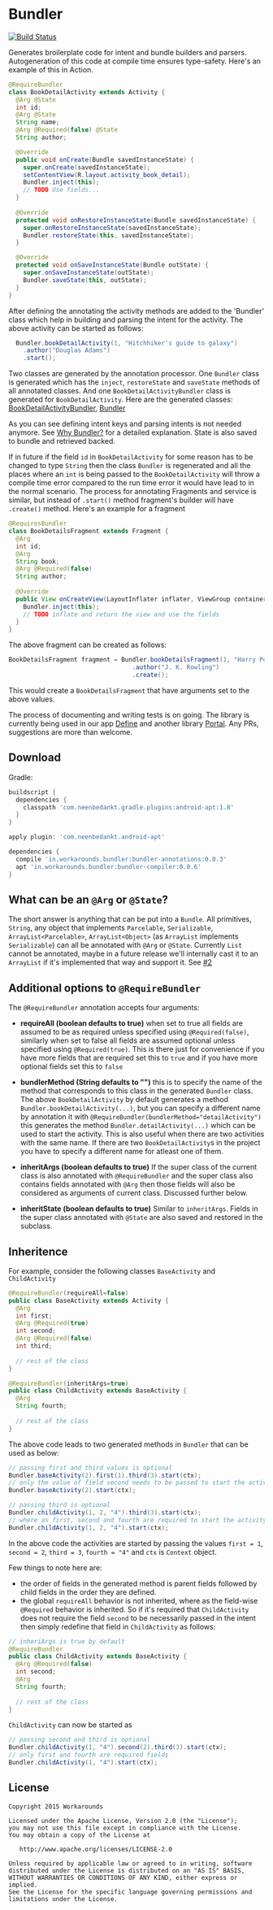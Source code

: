 Bundler
============

[![Build Status](https://travis-ci.org/workarounds/bundler.svg?branch=master)](https://travis-ci.org/workarounds/bundler)

Generates broilerplate code for intent and bundle builders and parsers. Autogeneration of this code at compile time ensures type-safety.
Here's an example of this in Action.

```java
@RequireBundler
class BookDetailActivity extends Activity {
  @Arg @State
  int id;
  @Arg @State
  String name;
  @Arg @Required(false) @State
  String author;

  @Override 
  public void onCreate(Bundle savedInstanceState) {
    super.onCreate(savedInstanceState);
    setContentView(R.layout.activity_book_detail);
    Bundler.inject(this);
    // TODO Use fields...
  }
  
  @Override
  protected void onRestoreInstanceState(Bundle savedInstanceState) {
    super.onRestoreInstanceState(savedInstanceState);
    Bundler.restoreState(this, savedInstanceState);
  }

  @Override
  protected void onSaveInstanceState(Bundle outState) {
    super.onSaveInstanceState(outState);
    Bundler.saveState(this, outState);
  }
}
```

After defining the annotating the activity methods are added to the 'Bundler' class which help in building and parsing the intent for the activity. The above activity can be started as follows:

```java
  Bundler.bookDetailActivity(1, "Hitchhiker's guide to galaxy")
    .author("Douglas Adams")
    .start();
```

Two classes are generated by the annotation processor. One `Bundler` class is generated which has the `inject`, `restoreState` and `saveState` methods of all annotated classes. And one `BookDetailActivityBundler` class is generated for `BookDetailActivity`. Here are the generated classes: [BookDetailActivityBundler](https://github.com/workarounds/bundler/wiki/BookDetailActivityBundler), [Bundler](https://github.com/workarounds/bundler/wiki/Generated-Bundler-class) 

As you can see defining intent keys and parsing intents is not needed anymore. See [Why Bundler?](https://github.com/workarounds/bundler/wiki/Why-Bundler%3F) for a detailed explanation. State is also saved to bundle and retrieved backed.

If in future if the field `id` in `BookDetailActivity` for some reason has to be changed to type `String` then the class `Bundler` is regenerated and all the places where an `int` is being passed to the `BookDetailActivity` will throw a compile time error compared to the run time error it would have lead to in the normal scenario.
The process for annotating Fragments and service is similar, but instead of `.start()` method fragment's builder will have `.create()` method.
Here's an example for a fragment

```java
@RequiresBundler
class BookDetailsFragment extends Fragment {
  @Arg 
  int id;
  @Arg 
  String book;
  @Arg @Required(false)
  String author;
  
  @Override
  public View onCreateView(LayoutInflater inflater, ViewGroup container, Bundle savedInstanceState) {
    Bundler.inject(this);
    // TODO inflate and return the view and use the fields
  }
}
```

The above fragment can be created as follows:

```java
BookDetailsFragment fragment = Bundler.bookDetailsFragment(1, "Harry Potter")
                                  .author("J. K. Rowling")
                                  .create();
```
This would create a `BookDetailsFragment` that have arguments set to the above values.

The process of documenting and writing tests is on going. The library is currently being used in our app [Define](https://play.google.com/store/apps/details?id=in.workarounds.define) and
another library [Portal](https://github.com/workarounds/portal). Any PRs, suggestions are more than welcome. 


Download
--------
Gradle:
```groovy
buildscript {
  dependencies {
    classpath 'com.neenbedankt.gradle.plugins:android-apt:1.8'
  }
}

apply plugin: 'com.neenbedankt.android-apt'

dependencies {
  compile 'in.workarounds.bundler:bundler-annotations:0.0.3'
  apt 'in.workarounds.bundler:bundler-compiler:0.0.6'
}
```

What can be an `@Arg` or `@State`?
----------------------------------
The short answer is anything that can be put into a `Bundle`. All primitives, `String`, any object that implements `Parcelable`, `Serializable`, `ArrayList<Parcelable>`, `ArrayList<Object>` (as `ArrayList` implements `Serializable`) can all be annotated with `@Arg` or `@State`. Currently `List` cannot be annotated, maybe in a future release we'll internally cast it to an `ArrayList` if it's implemented that way and support it. See [#2](https://github.com/workarounds/bundler/issues/2)

Additional options to `@RequireBundler`
--------------------------------------
The `@RequireBundler` annotation accepts four arguments:
* **requireAll (boolean defaults to true)** when set to true all fields are assumed to be as required unless specified using `@Required(false)`, similarly when set to false all fields are assumed optional unless specified using `@Required(true)`. This is there just for convenience if you have more fields that are required set this to `true` and if you have more optional fields set this to `false`

* **bundlerMethod (String defaults to "")** this is to specify the name of the method that corresponds to this class in the generated `Bundler` class. The above `BookDetailActivity` by default generates a method `Bundler.bookDetailActivity(...)`, but you can specify a different name by annotation it with `@RequireBundler(bundlerMethod="detailActivity")` this generates the method `Bundler.detailActivity(...)` which can be used to start the activity. This is also useful when there are two activities with the same name. If there are two `BookDetailActivity`s in the project you have to specify a different name for atleast one of them.

* **inheritArgs (boolean defaults to true)** If the super class of the current class is also annotated with `@RequireBundler` and the super class also contains fields annotated with `@Arg` then those fields will also be considered as arguments of current class. Discussed further below.

* **inheritState (boolean defaults to true)** Similar to `inheritArgs`. Fields in the super class annotated with `@State` are also saved and restored in the subclass. 

Inheritence
-----------
For example, consider the following classes `BaseActivity` and `ChildActivity`

```java
@RequireBundler(requireAll=false)
public class BaseActivity extends Activity {
  @Arg
  int first;
  @Arg @Required(true)
  int second;
  @Arg @Required(false)
  int third;
  
  // rest of the class
}

@RequireBundler(inheritArgs=true)
public class ChildActivity extends BaseActivity {
  @Arg
  String fourth;
  
  // rest of the class
}
```

The above code leads to two generated methods in `Bundler` that can be used as below:

```java
// passing first and third values is optional
Bundler.baseActivity(2).first(1).third(3).start(ctx);
// only the value of field second needs to be passed to start the activity
Bundler.baseActivity(2).start(ctx);

// passing third is optional
Bundler.childActivity(1, 2, "4").third(3).start(ctx);
// where as first, second and fourth are required to start the activity
Bundler.childActivity(1, 2, "4").start(ctx);
```
In the above code the activities are started by passing the values `first = 1`, `second = 2`, `third = 3`, `fourth = "4"` and `ctx` is `Context` object.

Few things to note here are:
* the order of fields in the generated method is parent fields followed by child fields in the order they are defined.
* the global `requireAll` behavior is not inherited, where as the field-wise `@Required` behavior is inherited. So if it's required that `ChildActivity` does not require the field `second` to be necessarily passed in the intent then simply redefine that field in `ChildActivity` as follows:

```java
// inheriArgs is true by default
@RequireBundler
public class ChildActivity extends BaseActivity {
  @Arg @Required(false)
  int second;
  @Arg 
  String fourth;
  
  // rest of the class
}
```

`ChildActivity` can now be started as
```java
// passing second and third is optional
Bundler.childActivity(1, "4").second(2).third(3).start(ctx);
// only first and fourth are required fields
Bundler.childActivity(1, "4").start(ctx);
```

License
-------

    Copyright 2015 Workarounds

    Licensed under the Apache License, Version 2.0 (the "License");
    you may not use this file except in compliance with the License.
    You may obtain a copy of the License at

       http://www.apache.org/licenses/LICENSE-2.0

    Unless required by applicable law or agreed to in writing, software
    distributed under the License is distributed on an "AS IS" BASIS,
    WITHOUT WARRANTIES OR CONDITIONS OF ANY KIND, either express or implied.
    See the License for the specific language governing permissions and
    limitations under the License.


